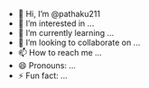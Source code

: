 - 👋 Hi, I’m @pathaku211
- 👀 I’m interested in ...
- 🌱 I’m currently learning ...
- 💞️ I’m looking to collaborate on ...
- 📫 How to reach me ...
- 😄 Pronouns: ...
- ⚡ Fun fact: ...

<!---
pathaku211/pathaku211 is a ✨ special ✨ repository because its `README.md` (this file) appears on your GitHub profile.
You can click the Preview link to take a look at your changes.
--->
